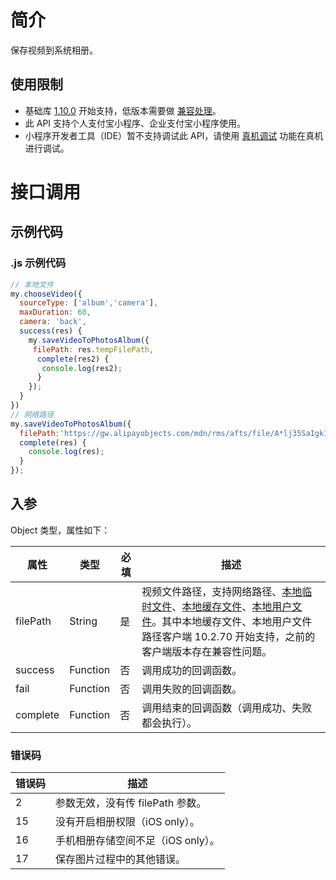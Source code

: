 # 简介

保存视频到系统相册。

## 使用限制

- 基础库 [1.10.0](https://opendocs.alipay.com/mini/framework/lib) 开始支持，低版本需要做 [兼容处理](https://docs.alipay.com/mini/framework/compatibility)。
- 此 API 支持个人支付宝小程序、企业支付宝小程序使用。
- 小程序开发者工具（IDE）暂不支持调试此 API，请使用 [真机调试](https://opendocs.alipay.com/mini/ide/remote-debug) 功能在真机进行调试。

# 接口调用

## 示例代码

### .js 示例代码
```javascript
// 本地文件
my.chooseVideo({
  sourceType: ['album','camera'],
  maxDuration: 60,
  camera: 'back',
  success(res) {
    my.saveVideoToPhotosAlbum({
     filePath: res.tempFilePath,
      complete(res2) {
       console.log(res2);
      }
    });
  }
})
// 网络路径
my.saveVideoToPhotosAlbum({
  filePath:'https://gw.alipayobjects.com/mdn/rms/afts/file/A*lj35SaIgk1sAAAAAAAAAAAAAARQnAQ',
  complete(res) {
    console.log(res);
  }
});
```

## 入参

Object 类型，属性如下：

| **属性** | **类型** | **必填** | **描述** |
| --- | --- | --- | --- |
| filePath | String | 是 | 视频文件路径，支持网络路径、[本地临时文件](https://opendocs.alipay.com/mini/03dt4s#%E6%9C%AC%E5%9C%B0%E4%B8%B4%E6%97%B6%E6%96%87%E4%BB%B6)、[本地缓存文件](https://opendocs.alipay.com/mini/03dt4s#%E6%9C%AC%E5%9C%B0%E7%BC%93%E5%AD%98%E6%96%87%E4%BB%B6)、[本地用户文件](https://opendocs.alipay.com/mini/03dt4s#%E6%9C%AC%E5%9C%B0%E7%94%A8%E6%88%B7%E6%96%87%E4%BB%B6)。其中本地缓存文件、本地用户文件路径客户端 10.2.70 开始支持，之前的客户端版本存在兼容性问题。 |
| success | Function | 否 | 调用成功的回调函数。 |
| fail | Function | 否 | 调用失败的回调函数。 |
| complete | Function | 否 | 调用结束的回调函数（调用成功、失败都会执行）。 |

### 错误码

| **错误码** | **描述** |
| --- | --- |
| 2 | 参数无效，没有传 filePath 参数。 |
| 15 | 没有开启相册权限（iOS only）。 |
| 16 | 手机相册存储空间不足（iOS only）。 |
| 17 | 保存图片过程中的其他错误。 |
